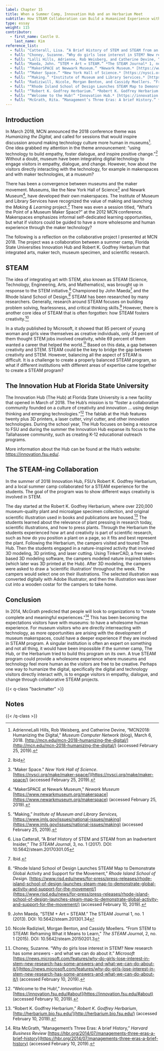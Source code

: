 ```yaml
---
label: Chapter 15
title: When a Summer Camp, Innovation Hub and an Herbarium Meet
subtitle: How STEAM Collaboration can Build a Humanized Experience with Technology
type: essay
weight: 115
contributor:
  - first_name: Castle U. 
    last_name: Kim
reference_list:
  - full: "Catterall, Lisa. “A Brief History of STEM and STEAM from an Inadvertent Insider.” *The STEAM Journal.* 3, no. 1 (2017). DOI: 10.5642/steam.20170301.05"
  - full: "Choney, Suzanne. “Why do girls lose interest in STEM? New research has some answers - and what we can do about it.” *Microsoft.* [https://news.microsoft.com/features/why-do-girls-lose-interest-in-stem-new-research-has-some-answers-and-what-we-can-do-about-it/](https://news.microsoft.com/features/why-do-girls-lose-interest-in-stem-new-research-has-some-answers-and-what-we-can-do-about-it/) (accessed February 10, 2019)."
  - full: "Lalli Hills, Adrienne, Rob Weisberg, and Catherine Devine, “MCN2018: Humanizing the Digital.” *Museum Computer Network* (blog), March 6, 2018. [http://mcn.edu/mcn-2018-humanizing-the-digital/](http://mcn.edu/mcn-2018-humanizing-the-digital/) (accessed February 10, 2019)."
  - full: "Maeda, John. “STEM + Art = STEAM.” *The STEAM Journal* 1, no. 1 (2013). DOI: 10.5642/steam.201301.34 "
  - full: "“MakerSPACE at Newwark Museum.” *Newark Museum.* [https://www.newarkmuseum.org/makerspace](https://www.newarkmuseum.org/makerspace) (accessed February 10, 2019)."
  - full: "“Maker Space.” *New York Hall of Science.* [https://nysci.org/make/maker-space/](https://nysci.org/make/maker-space/) (accessed February 10, 2019)."
  - full: "“Making.” *Institute of Museum and Library Services.* [https://www.imls.gov/issues/national-issues/making](https://www.imls.gov/issues/national-issues/making) (accessed February 10, 2019)."
  - full: "Radiziwill, Nicole, Morgan Benton, and Cassidy Moellers. “From STEM to STEAM: Reframing What it Means to Learn.” *The STEAM Journal* 2, no. 1 (2015). DOI: 10.5642/steam.20150201.3"
  - full: "“Rhode Island School of Design Launches STEAM Map to Demonstrate Global Activity and Support for the Movement.” *Rhode Island School of Design.* [https://www.risd.edu/news/for-press/press-releases/rhode-island-school-of-design-launches-steam-map-to-demonstrate-global-activity-and-support-for-the-movement/](https://www.risd.edu/news/for-press/press-releases/rhode-island-school-of-design-launches-steam-map-to-demonstrate-global-activity-and-support-for-the-movement/) (accessed February 10, 2019)."
  - full: "“Robert K. Godfrey Herbarium.” *Robert K. Godfrey Herbarium.* [http://herbarium.bio.fsu.edu](http://herbarium.bio.fsu.edu) (accessed February 10, 2019)."
  - full: "“Welcome to the Hub!” *Innovation Hub.* [https://innovation.fsu.edu/#about](https://innovation.fsu.edu/#about) (accessed February 10, 2019)."
  - full: "McGrath, Rita. “Management’s Three Eras: A brief History.” *Harvard Business Review*. [https://hbr.org/2014/07/managements-three-eras-a-brief-history](https://hbr.org/2014/07/managements-three-eras-a-brief-history). (accessed February 10, 2019)."
---
```


## Introduction

In March 2018, MCN announced the 2018 conference theme was *Humanizing the Digital,* and called for sessions that would inspire discussion around making technology culture more human in museums[^1]. One idea grabbed my attention in the theme announcement: “using technology to build empathy, foster dialogue, and inspire positive change.”[^2] Without a doubt, museum have been integrating digital technology to engage visitors in empathy, dialogue, and change. However, how about the visitors directly interacting with the technology, for example in makerspaces and with maker technologies, at a museum?

There has been a convergence between museums and the maker movement. Museums, like the New York Hall of Science[^3] and Newark Museum[^4], have developed their own makerspaces. The Institute of Museum and Library Services have recognized the value of making and launching the *Making & Learning* project.[^5] There was even a session titled, “What’s the Point of a Museum Maker Space?” at the 2012 MCN conference. Makerspaces emphasizes informal self-dedicated learning opportunities, but what if visitors could be guided to have a more wholesome and human experience through the maker technology?

The following is a reflection on the collaborative project I presented at MCN 2018. The project was a collaboration between a summer camp, Florida State Universities Innovation Hub and Robert K. Godfrey Herbarium that integrated arts, maker tech, museum specimen, and scientific research.

## STEAM

The idea of integrating art with STEM, also known as STEAM (Science, Technology, Engineering, Arts, and Mathematics), was brought up in response to the STEM initiative.[^6] Championed by John Maeda[^7] and the Rhode Island School of Design,[^8] STEAM has been researched by many researchers. Generally, research around STEAM focuses on building problem solving, fearlessness, and critical thinking skills.[^9] However, there is another core idea of STEAM that is often forgotten: how STEAM fosters creativity.[^10]

In a study published by Microsoft, it showed that 85 percent of young woman and girls view themselves as creative individuals, only 34 percent of them thought STEM jobs involved creativity, while 69 percent of them wanted a career that helped the world.[^11] Based on this data, a gap between creativity and STEM. STEAM could be the key to bridge the gap between creativity and STEM. However, balancing all the aspect of STEAM is difficult. It is a challenge to create a properly balanced STEAM program, so what if different institutions with different areas of expertise came together to create a STEAM program?

## The Innovation Hub at Florida State University

The Innovation Hub (The Hub) at Florida State University is a new facility that opened in March of 2018. The Hub’s mission is to “foster a collaborative community founded on a culture of creativity and innovation … using design thinking and emerging technologies.”[^12] The fablab at the Hub features twenty plus 3D printers, a laser cutter, vinyl cutter, and other innovation technologies. During the school year, The Hub focuses on being a resource to FSU and during the summer the Innovation Hub expanse its focus to the Tallahassee community, such as creating K-12 educational outreach programs.

More information about the Hub can be found at the Hub’s website: <https://innovation.fsu.edu/>.

## The STEAM-ing Collaboration

In the summer of 2018 Innovation Hub, FSU’s Robert K. Godfrey Herbarium, and a local summer camp collaborated for a STEAM experience for the students. The goal of the program was to show different ways creativity is involved in STEM.

The day started at the Robert K. Godfrey Herbarium, where over 220,000 museum-quality plant and microalgae specimen collection, and original scientific illustration used in books and publications are housed.[^13] The students learned about the relevance of plant pressing in research today, scientific illustrations, and how to press plants. Through the Herbarium the students experienced how art and creativity is part of scientific research, such as how do you position a plant on a page, so it fits and best represent the plant. Following the Herbarium, the campers visited and toured The Hub. Then the students engaged in a nature-inspired activity that involved 3D modeling, 3D printing, and laser cutting. Using TinkerCAD, a free web-based 3D modeling software, the campers modeled nature inspired tokens (which later was 3D printed at the Hub). After 3D modeling, the campers were asked to draw a ‘scientific illustration’ throughout the week. The campers would select one on their illustrations. The selected illustration was converted digitally with Adobe Illustrator, and then the illustration was laser cut into a wooden costar for the campers to take home.

## Conclusion

In 2014, McGrath predicted that people will look to organizations to “create complete and meaningful experiences.”[^14] This has been becoming the expectations visitors have with museums: to have a wholesome human experience. For museum visitors who are directly interreacting with technology, as more opportunities are arising with the development of museum makerspaces, could have a deeper experience if they are involved in STEAM program. A singular institution is often an expert on something and not all thing, it would have been impossible if the summer camp, The Hub, or the Herbarium tried to build this program on its own. A true STEAM program could provide a wholesome experience where museums and technology feel more human as the visitors are free to be creative. Perhaps one way to humanize the digital, specifically the digital and technology visitors directly interact with, is to engage visitors in empathy, dialogue, and change through collaborative STEAM projects.

{{< q-class "backmatter" >}}
## Notes
{{< /q-class >}}

[^1]: AdrienneLalli Hills, Rob Weisberg, and Catherine Devine, “MCN2018: Humanizing the Digital,” *Museum Computer Network* (blog), March 6, 2018. [http://mcn.edu/mcn-2018-humanizing-the-digital/](http://mcn.edu/mcn-2018-humanizing-the-digital/) (accessed February 25, 2019).

[^2]: Ibid

[^3]: “Maker Space.” *New York Hall of Science*. [https://nysci.org/make/maker-space/](https://nysci.org/make/maker-space/) (accessed February 25, 2019).

[^4]: “MakerSPACE at Newark Museum,” *Newark Museum* [https://www.newarkmuseum.org/makerspace](https://www.newarkmuseum.org/makerspace) (accessed February 25, 2019).

[^5]: “Making,” *Institute of Museum and Library Services,* [https://www.imls.gov/issues/national-issues/making](https://www.imls.gov/issues/national-issues/making) (accessed February 25, 2019).

[^6]: Lisa Catterall, “A Brief History of STEM and STEAM from an Inadvertent Insider,” *The STEAM Journa*l, 3, no. 1 (2017). DOI: 10.5642/steam.20170301.05

[^7]: Ibid.

[^8]:  “Rhode Island School of Design Launches STEAM Map to Demonstrate Global Activity and Support for the Movement,” *Rhode Island School of Design.* [https://www.risd.edu/news/for-press/press-releases/rhode-island-school-of-design-launches-steam-map-to-demonstrate-global-activity-and-support-for-the-movement/](https://www.risd.edu/news/for-press/press-releases/rhode-island-school-of-design-launches-steam-map-to-demonstrate-global-activity-and-support-for-the-movement/) (accessed February 10, 2019).

[^9]: John Maeda, “STEM + Art = STEAM.” The STEAM Journal 1, no. 1 (2013). DOI: 10.5642/steam.201301.34

[^10]: Nicole Radiziwil, Morgan Benton, and Cassidy Moellers. “From STEM to STEAM: Reframing What it Means to Learn,” *The STEAM Journa*l, 2, no. 1 (2015). DOI: 10.5642/steam.20150201.3

[^11]: Choney, Suzanne. “Why do girls lose interest in STEM? New research has some answers - and what we can do about it.” *Microsoft* [https://news.microsoft.com/features/why-do-girls-lose-interest-in-stem-new-research-has-some-answers-and-what-we-can-do-about-it/](https://news.microsoft.com/features/why-do-girls-lose-interest-in-stem-new-research-has-some-answers-and-what-we-can-do-about-it/) (accessed February 10, 2019).

[^12]: “Welcome to the Hub!,” *Innovation Hub.* [https://innovation.fsu.edu/#about](https://innovation.fsu.edu/#about) (accessed February 10, 2019).

[^13]:  “Robert K. Godfrey Herbarium,” *Robert K. Godfrey Herbarium*, [http://herbarium.bio.fsu.edu/](http://herbarium.bio.fsu.edu/) (accessed February 10, 2019).

[^14]: Rita McGrath, “Management’s Three Eras: A brief History,” *Harvard Business Review* [https://hbr.org/2014/07/managements-three-eras-a-brief-history](https://hbr.org/2014/07/managements-three-eras-a-brief-history) (accessed February 10, 2019).
